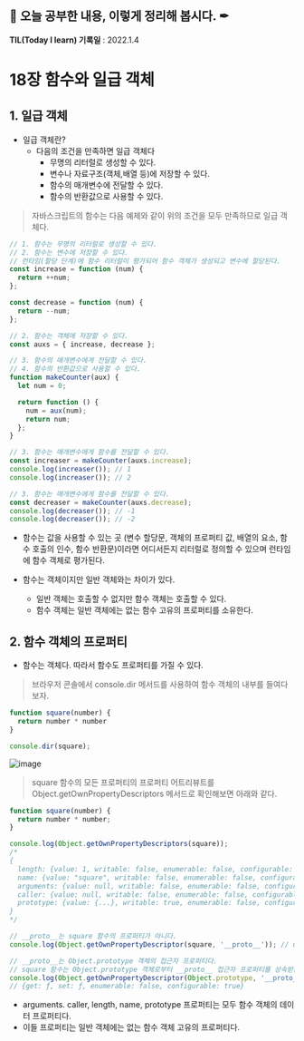 ## 📕 오늘 공부한 내용, 이렇게 정리해 봅시다. ✒

**TIL(Today I learn) 기록일** : 2022.1.4

# 18장 함수와 일급 객체


## 1. 일급 객체

- 일급 객체란?
  - 다음의 조건을 만족하면 일급 객체다
    - 무명의 리터럴로 생성할 수 있다.   
    - 변수나 자료구조(객체,배열 등)에 저장할 수 있다.
    - 함수의 매개변수에 전달할 수 있다.
    - 함수의 반환값으로 사용할 수 있다.
> 자바스크립트의 함수는 다음 예제와 같이 위의 조건을 모두 만족하므로 일급 객체다.
```js
// 1. 함수는 무명의 리터럴로 생성할 수 있다.
// 2. 함수는 변수에 저장할 수 있다.
// 런타임(할당 단계)에 함수 리터럴이 평가되어 함수 객체가 생성되고 변수에 할당된다.
const increase = function (num) {
  return ++num;
};

const decrease = function (num) {
  return --num;
};

// 2. 함수는 객체에 저장할 수 있다.
const auxs = { increase, decrease };

// 3. 함수의 매개변수에게 전달할 수 있다.
// 4. 함수의 반환값으로 사용할 수 있다.
function makeCounter(aux) {
  let num = 0;

  return function () {
    num = aux(num);
    return num;
  };
}

// 3. 함수는 매개변수에게 함수를 전달할 수 있다.
const increaser = makeCounter(auxs.increase);
console.log(increaser()); // 1
console.log(increaser()); // 2

// 3. 함수는 매개변수에게 함수를 전달할 수 있다.
const decreaser = makeCounter(auxs.decrease);
console.log(decreaser()); // -1
console.log(decreaser()); // -2
```
- 함수는 값을 사용할 수 있는 곳 (변수 할당문, 객체의 프로퍼티 값, 배열의 요소, 함수 호출의 인수, 함수 반환문)이라면 어디서든지
  리터럴로 정의할 수 있으며 런타임에 함수 객체로 평가된다.   
  
- 함수는 객체이지만 일반 객체와는 차이가 있다.
  - 일반 객체는 호출할 수 없지만 함수 객체는 호출할 수 있다.
  - 함수 객체는 일반 객체에는 없는 함수 고유의 프로퍼티를 소유한다.


## 2. 함수 객체의 프로퍼티

- 함수는 객체다. 따라서 함수도 프로퍼티를 가질 수 있다.


>브라우저 콘솔에서 console.dir 메서드를 사용하여 함수 객체의 내부를 들여다보자.
```js
function square(number) {
  return number * number
}

console.dir(square);
```

![image](https://user-images.githubusercontent.com/76567238/210420593-945dec5a-0dbc-4d9d-8cd9-c295a2109f71.png)


  > square 함수의 모든 프로퍼티의 프로퍼티 어트리뷰트를 Object.getOwnPropertyDescriptors 메서드로 확인해보면 아래와 같다.
```js
function square(number) {
  return number * number;
}

console.log(Object.getOwnPropertyDescriptors(square));
/*
{
  length: {value: 1, writable: false, enumerable: false, configurable: true},
  name: {value: "square", writable: false, enumerable: false, configurable: true},
  arguments: {value: null, writable: false, enumerable: false, configurable: false},
  caller: {value: null, writable: false, enumerable: false, configurable: false},
  prototype: {value: {...}, writable: true, enumerable: false, configurable: false}
}
*/

// __proto__는 square 함수의 프로퍼티가 아니다.
console.log(Object.getOwnPropertyDescriptor(square, '__proto__')); // undefined

// __proto__는 Object.prototype 객체의 접근자 프로퍼티다.
// square 함수는 Object.prototype 객체로부터 __proto__ 접근자 프로퍼티를 상속받는다.
console.log(Object.getOwnPropertyDescriptor(Object.prototype, '__proto__'));
// {get: ƒ, set: ƒ, enumerable: false, configurable: true}
```

- arguments. caller, length, name, prototype 프로퍼티는 모두 함수 객체의 데이터 프로퍼티다.    
- 이들 프로퍼티는 일반 객체에는 없는 함수 객체 고유의 프로퍼티다.
